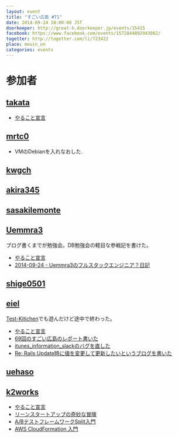 ```yaml
---
layout: event
title: "すごい広島 #71"
date: 2014-09-24 18:00:00 JST
doorkeeper: http://great-h.doorkeeper.jp/events/15415
facebook: https://www.facebook.com/events/1572844892943862/
togetter: http://togetter.com/li/723422
place: movin_on
categories: events
---
```


# 参加者


## [takata](https://github.com/great-h/great-h.github.io/issues/1255)

* [やること宣言](https://github.com/great-h/great-h.github.io/issues/1255)


## [mrtc0](http://twitter.com/mrtc0)

* VMのDebianを入れなおした.


## [kwgch](https://github.com/kwgch)


## [akira345](https://github.com/akira345)


## [sasakilemonte](https://github.com/sasakilemonte)


## [Uemmra3](https://github.com/Uemmra3)

ブログ書くまでが勉強会。DB勉強会の軽目な参戦記を書けた。

* [やること宣言](https://github.com/great-h/great-h.github.io/issues/1246)
* [2014-09-24 - Uemmra3のフルスタックエンジニア？日記](http://d.hatena.ne.jp/Uemmra3/20140924)

## [shige0501](https://github.com/shige0501)


## [eiel](http://eiel.info/)

[Test-Kitichen](https://github.com/test-kitchen/test-kitchen)でも遊んだけど途中で終わった。

* [やること宣言](https://github.com/great-h/great-h.github.io/issues/1251)
* [69回のすごい広島のレポート書いた](https://www.facebook.com/great.hiroshima/posts/456880414454609)
* [itunes_information_slackのバグを直した](https://github.com/eiel/itunes_information_slack/commit/6069e0fcb3038b249ad7dd5f4dffcdd3edb6c11c)
* [Re: Rails Update時に値を変更して更新したいというブログを書いた](http://blog.eiel.info/blog/2014/09/24/re-modified-rails-update/)


## [uehaso](https://github.com/uehaso)


## [k2works](https://github.com/k2works)

* [やること宣言](https://github.com/great-h/great-h.github.io/issues/1253)
* [リーンスタートアップの奇妙な冒険](http://www.slideshare.net/kakimomokuri/ss-39629182)
* [A/BテストフレームワークSplit入門](https://github.com/k2works/ab_testing_split_introduction)
* [AWS CloudFormation 入門](https://github.com/k2works/aws_cloudformation_introduction)
